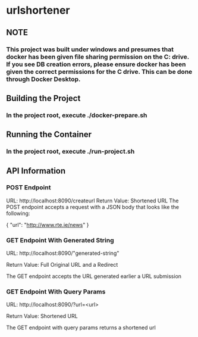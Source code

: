 # urlshortener
## NOTE
### This project was built under windows and presumes that docker has been given file sharing permission on the C: drive. If you see DB creation errors, please ensure docker has been given the correct permissions for the C drive. This can be done through Docker Desktop.
## Building the Project
### In the project root, execute ./docker-prepare.sh

## Running the Container
### In the project root, execute ./run-project.sh

## API Information
### POST Endpoint
URL: http://localhost:8090/createurl
Return Value: Shortened URL
The POST endpoint accepts a request with a JSON body that looks like the following:

{
    "url": "http://www.rte.ie/news"
}

### GET Endpoint With Generated String
URL: http://localhost:8090/"generated-string"

Return Value: Full Original URL and a Redirect

The GET endpoint accepts the URL generated earlier a URL submission

  
### GET Endpoint With Query Params
URL: http://localhost:8090/?url=<url\>

Return Value: Shortened URL

The GET endpoint with query params returns a shortened url
